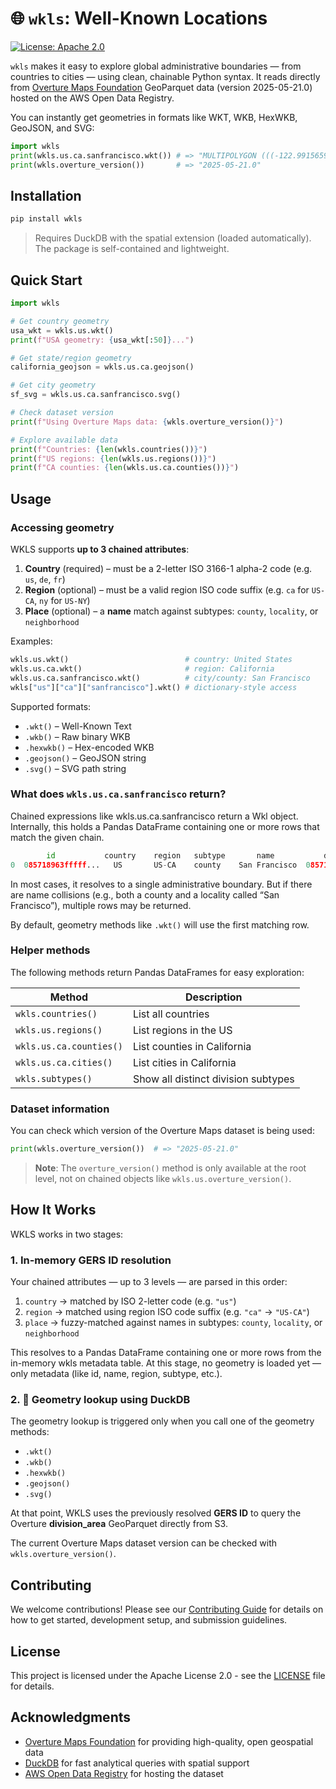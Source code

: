 # 🌐 `wkls`: Well-Known Locations

[![License: Apache 2.0](https://img.shields.io/badge/License-Apache_2.0-blue.svg)](https://opensource.org/licenses/Apache-2.0)

`wkls` makes it easy to explore global administrative boundaries — from countries to cities — using clean, chainable Python syntax. It reads directly from [Overture Maps Foundation](https://overturemaps.org/) GeoParquet data (version 2025-05-21.0) hosted on the AWS Open Data Registry.

You can instantly get geometries in formats like WKT, WKB, HexWKB, GeoJSON, and SVG:

```python
import wkls
print(wkls.us.ca.sanfrancisco.wkt()) # => "MULTIPOLYGON (((-122.9915659 37.7672733...)))"
print(wkls.overture_version())       # => "2025-05-21.0"
```

## Installation

```bash
pip install wkls
```

> Requires DuckDB with the spatial extension (loaded automatically). The package is self-contained and lightweight.

## Quick Start

```python
import wkls

# Get country geometry
usa_wkt = wkls.us.wkt()
print(f"USA geometry: {usa_wkt[:50]}...")

# Get state/region geometry  
california_geojson = wkls.us.ca.geojson()

# Get city geometry
sf_svg = wkls.us.ca.sanfrancisco.svg()

# Check dataset version
print(f"Using Overture Maps data: {wkls.overture_version()}")

# Explore available data
print(f"Countries: {len(wkls.countries())}")
print(f"US regions: {len(wkls.us.regions())}")
print(f"CA counties: {len(wkls.us.ca.counties())}")
```

## Usage

### Accessing geometry

WKLS supports **up to 3 chained attributes**:
1. **Country** (required) – must be a 2-letter ISO 3166-1 alpha-2 code (e.g. `us`, `de`, `fr`)
2. **Region** (optional) – must be a valid region ISO code suffix (e.g. `ca` for `US-CA`, `ny` for `US-NY`)
3. **Place** (optional) – a **name** match against subtypes: `county`, `locality`, or `neighborhood`

Examples:
```python
wkls.us.wkt()                          # country: United States
wkls.us.ca.wkt()                       # region: California
wkls.us.ca.sanfrancisco.wkt()          # city/county: San Francisco
wkls["us"]["ca"]["sanfrancisco"].wkt() # dictionary-style access
```

Supported formats:
- `.wkt()` – Well-Known Text
- `.wkb()` – Raw binary WKB
- `.hexwkb()` – Hex-encoded WKB
- `.geojson()` – GeoJSON string
- `.svg()` – SVG path string

### What does `wkls.us.ca.sanfrancisco` return?

Chained expressions like wkls.us.ca.sanfrancisco return a Wkl object. Internally, this holds a Pandas DataFrame containing one or more rows that match the given chain.

```python
        id           country    region   subtype       name           division_id
0  085718963fffff...   US       US-CA    county    San Francisco  085718963fffff...
```

In most cases, it resolves to a single administrative boundary. But if there are name collisions (e.g., both a county and a locality called “San Francisco”), multiple rows may be returned.

By default, geometry methods like `.wkt()` will use the first matching row.

### Helper methods

The following methods return Pandas DataFrames for easy exploration:

| Method                     | Description                        |
|----------------------------|------------------------------------|
| `wkls.countries()`         | List all countries                 |
| `wkls.us.regions()`        | List regions in the US             |
| `wkls.us.ca.counties()`    | List counties in California        |
| `wkls.us.ca.cities()`      | List cities in California          |
| `wkls.subtypes()`          | Show all distinct division subtypes |

### Dataset information

You can check which version of the Overture Maps dataset is being used:

```python
print(wkls.overture_version())  # => "2025-05-21.0"
```

> **Note**: The `overture_version()` method is only available at the root level, not on chained objects like `wkls.us.overture_version()`.

## How It Works

WKLS works in two stages:

### 1. In-memory GERS ID resolution

Your chained attributes — up to 3 levels — are parsed in this order:

1. `country` → matched by ISO 2-letter code (e.g. `"us"`)
2. `region` → matched using region ISO code suffix (e.g. `"ca"` → `"US-CA"`)
3. `place` → fuzzy-matched against names in subtypes: `county`, `locality`, or `neighborhood`

This resolves to a Pandas DataFrame containing one or more rows from the in-memory wkls metadata table. At this stage, no geometry is loaded yet — only metadata (like id, name, region, subtype, etc.).

### 2. 📡 Geometry lookup using DuckDB

The geometry lookup is triggered only when you call one of the geometry methods:
- `.wkt()`
- `.wkb()`
- `.hexwkb()`
- `.geojson()`
- `.svg()`

At that point, WKLS uses the previously resolved **GERS ID** to query the Overture **division_area** GeoParquet directly from S3.

The current Overture Maps dataset version can be checked with `wkls.overture_version()`.

## Contributing

We welcome contributions! Please see our [Contributing Guide](CONTRIBUTING.md) for details on how to get started, development setup, and submission guidelines.

## License

This project is licensed under the Apache License 2.0 - see the [LICENSE](LICENCE) file for details.

## Acknowledgments

- [Overture Maps Foundation](https://overturemaps.org/) for providing high-quality, open geospatial data
- [DuckDB](https://duckdb.org/) for fast analytical queries with spatial support
- [AWS Open Data Registry](https://registry.opendata.aws/) for hosting the dataset
